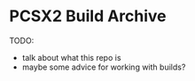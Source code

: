 # PCSX2 Build Archive

TODO:
- talk about what this repo is
- maybe some advice for working with builds?
